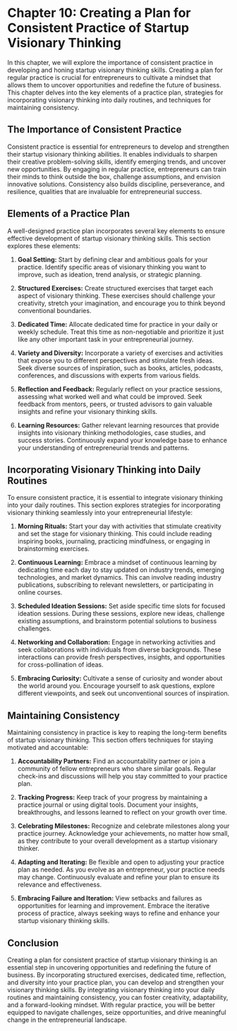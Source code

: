 Chapter 10: Creating a Plan for Consistent Practice of Startup Visionary Thinking
=================================================================================

In this chapter, we will explore the importance of consistent practice in developing and honing startup visionary thinking skills. Creating a plan for regular practice is crucial for entrepreneurs to cultivate a mindset that allows them to uncover opportunities and redefine the future of business. This chapter delves into the key elements of a practice plan, strategies for incorporating visionary thinking into daily routines, and techniques for maintaining consistency.

The Importance of Consistent Practice
-------------------------------------

Consistent practice is essential for entrepreneurs to develop and strengthen their startup visionary thinking abilities. It enables individuals to sharpen their creative problem-solving skills, identify emerging trends, and uncover new opportunities. By engaging in regular practice, entrepreneurs can train their minds to think outside the box, challenge assumptions, and envision innovative solutions. Consistency also builds discipline, perseverance, and resilience, qualities that are invaluable for entrepreneurial success.

Elements of a Practice Plan
---------------------------

A well-designed practice plan incorporates several key elements to ensure effective development of startup visionary thinking skills. This section explores these elements:

1. **Goal Setting:** Start by defining clear and ambitious goals for your practice. Identify specific areas of visionary thinking you want to improve, such as ideation, trend analysis, or strategic planning.

2. **Structured Exercises:** Create structured exercises that target each aspect of visionary thinking. These exercises should challenge your creativity, stretch your imagination, and encourage you to think beyond conventional boundaries.

3. **Dedicated Time:** Allocate dedicated time for practice in your daily or weekly schedule. Treat this time as non-negotiable and prioritize it just like any other important task in your entrepreneurial journey.

4. **Variety and Diversity:** Incorporate a variety of exercises and activities that expose you to different perspectives and stimulate fresh ideas. Seek diverse sources of inspiration, such as books, articles, podcasts, conferences, and discussions with experts from various fields.

5. **Reflection and Feedback:** Regularly reflect on your practice sessions, assessing what worked well and what could be improved. Seek feedback from mentors, peers, or trusted advisors to gain valuable insights and refine your visionary thinking skills.

6. **Learning Resources:** Gather relevant learning resources that provide insights into visionary thinking methodologies, case studies, and success stories. Continuously expand your knowledge base to enhance your understanding of entrepreneurial trends and patterns.

Incorporating Visionary Thinking into Daily Routines
----------------------------------------------------

To ensure consistent practice, it is essential to integrate visionary thinking into your daily routines. This section explores strategies for incorporating visionary thinking seamlessly into your entrepreneurial lifestyle:

1. **Morning Rituals:** Start your day with activities that stimulate creativity and set the stage for visionary thinking. This could include reading inspiring books, journaling, practicing mindfulness, or engaging in brainstorming exercises.

2. **Continuous Learning:** Embrace a mindset of continuous learning by dedicating time each day to stay updated on industry trends, emerging technologies, and market dynamics. This can involve reading industry publications, subscribing to relevant newsletters, or participating in online courses.

3. **Scheduled Ideation Sessions:** Set aside specific time slots for focused ideation sessions. During these sessions, explore new ideas, challenge existing assumptions, and brainstorm potential solutions to business challenges.

4. **Networking and Collaboration:** Engage in networking activities and seek collaborations with individuals from diverse backgrounds. These interactions can provide fresh perspectives, insights, and opportunities for cross-pollination of ideas.

5. **Embracing Curiosity:** Cultivate a sense of curiosity and wonder about the world around you. Encourage yourself to ask questions, explore different viewpoints, and seek out unconventional sources of inspiration.

Maintaining Consistency
-----------------------

Maintaining consistency in practice is key to reaping the long-term benefits of startup visionary thinking. This section offers techniques for staying motivated and accountable:

1. **Accountability Partners:** Find an accountability partner or join a community of fellow entrepreneurs who share similar goals. Regular check-ins and discussions will help you stay committed to your practice plan.

2. **Tracking Progress:** Keep track of your progress by maintaining a practice journal or using digital tools. Document your insights, breakthroughs, and lessons learned to reflect on your growth over time.

3. **Celebrating Milestones:** Recognize and celebrate milestones along your practice journey. Acknowledge your achievements, no matter how small, as they contribute to your overall development as a startup visionary thinker.

4. **Adapting and Iterating:** Be flexible and open to adjusting your practice plan as needed. As you evolve as an entrepreneur, your practice needs may change. Continuously evaluate and refine your plan to ensure its relevance and effectiveness.

5. **Embracing Failure and Iteration:** View setbacks and failures as opportunities for learning and improvement. Embrace the iterative process of practice, always seeking ways to refine and enhance your startup visionary thinking skills.

Conclusion
----------

Creating a plan for consistent practice of startup visionary thinking is an essential step in uncovering opportunities and redefining the future of business. By incorporating structured exercises, dedicated time, reflection, and diversity into your practice plan, you can develop and strengthen your visionary thinking skills. By integrating visionary thinking into your daily routines and maintaining consistency, you can foster creativity, adaptability, and a forward-looking mindset. With regular practice, you will be better equipped to navigate challenges, seize opportunities, and drive meaningful change in the entrepreneurial landscape.

